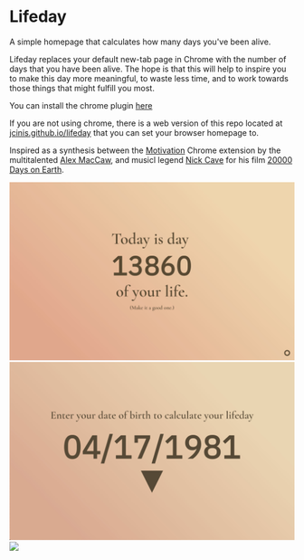 # Lifeday
A simple homepage that calculates how many days you've been alive.

Lifeday replaces your default new-tab page in Chrome with the number of days that you have been alive. The hope is that this will help to inspire you to make this day more meaningful, to waste less time, and to work towards those things that might fulfill you most.

You can install the chrome plugin [here](https://chrome.google.com/webstore/detail/lifeday/bjnakdpcancplfbpcgckhilkgdjbfdal)

If you are not using chrome, there is a web version of this repo located at [jcinis.github.io/lifeday](https://jcinis.github.io/lifeday) that you can set your browser homepage to.

Inspired as a synthesis between the [Motivation](https://github.com/maccman/motivation) Chrome extension by the multitalented [Alex MacCaw](https://twitter.com/maccaw), and musicl legend [Nick Cave](https://en.wikipedia.org/wiki/Nick_Cave) for his film [20000 Days on Earth](https://en.wikipedia.org/wiki/20,000_Days_on_Earth).

![](lifeday-card-day.jpg)
![](lifeday-card-dob.jpg)
![](lifeday-card-ymd.jpg)
